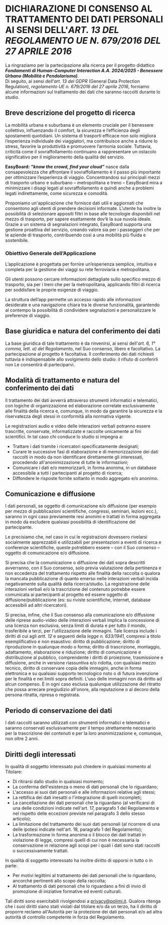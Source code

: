 # DICHIARAZIONE DI CONSENSO AL TRATTAMENTO DEI DATI PERSONALI AI SENSI DELL'*ART. 13 DEL REGOLAMENTO UE N. 679/2016 DEL 27 APRILE 2016*

La ringraziamo per la partecipazione alla ricerca per il progetto didattico ***Fondamenti di Human-Computer Interaction A.A. 2024/2025 - Benessere Urbano (Mobilità e Pendolarismo)***.  
Di seguito, ai sensi *dell'art. 13 del GDPR* (General Data Protection Regulation), *regolamento UE n. 679/2016 del 27 aprile 2016*, forniamo alcune informazioni sul trattamento dei dati che saranno raccolti durante lo studio.

## Breve descrizione del progetto di ricerca

La mobilità urbana e suburbana è un elemento cruciale per il benessere collettivo, influenzando il comfort, la sicurezza e l’efficienza degli spostamenti quotidiani.
Un sistema di trasporti efficace non solo migliora l’esperienza individuale dei viaggiatori, ma contribuisce anche a ridurre lo stress, favorire la produttività e promuovere l’armonia sociale.
Tuttavia, criticità come il sovraffollamento continuano a rappresentare un ostacolo significativo per il miglioramento della qualità del servizio.

**EasyBoard: _“know the crowd, find your cloud”_** nasce dalla consapevolezza che affrontare il sovraffollamento è il passo più importante per ottimizzare l’esperienza di viaggio.
Concentrandosi sui principali mezzi di trasporto urbano e suburbano – metropolitana e treno – EasyBoard mira a minimizzare i disagi legati al sovraffollamento e quindi anche a problemi legati indirettamente, come sicurezza e comodità.

Proponiamo un'applicazione che fornisce dati utili e aggiornati che consentono agli utenti di prendere decisioni informate.
L’utente ha inoltre la possibilità di selezionare appositi filtri in base alle tecnologie disponibili nel mezzo di trasporto, per sapere esattamente dov’è la sua nuvola ideale.
Grazie a un sistema di segnalazioni integrato, EasyBoard supporta una gestione proattiva del servizio, creando valore sia per i passeggeri che per le aziende di trasporto, contribuendo così a una mobilità più fluida e sostenibile.

### Obiettivo Generale dell’Applicazione

L’applicazione è progettata per fornire un’esperienza semplice, intuitiva e completa per la gestione dei viaggi su rete ferroviaria e metropolitana.

Gli utenti possono cercare informazioni dettagliate sullo specifico mezzo di trasporto, sia per i treni che per la metropolitana, applicando filtri di ricerca per soddisfare le proprie esigenze di viaggio.

La struttura dell’app permette un accesso rapido alle informazioni desiderate e una navigazione chiara tra le diverse funzionalità, garantendo al contempo la possibilità di condividere segnalazioni e personalizzare le preferenze di viaggio.

## Base giuridica e natura del conferimento dei dati

La base giuridica di tale trattamento è da rinvenirsi, ai sensi dell'*art. 6, 1° comma, lett. a) del Regolamento*, nel Suo consenso, libero e facoltativo.
La partecipazione al progetto è facoltativa. Il conferimento dei dati richiesti tuttavia è indispensabile allo svolgimento dello studio: il rifiuto di conferirli non Le consentirà di parteciparvi.

## Modalità di trattamento e natura del conferimento dei dati

Il trattamento dei dati avverrà attraverso strumenti informatici e telematici, con logiche di organizzazione ed elaborazione correlate esclusivamente alle finalità della ricerca e, comunque,
in modo da garantire la sicurezza e la riservatezza degli stessi in conformità alla normativa vigente.

Le registrazioni audio e video delle interazioni verbali potranno essere trascritte, conservate, informatizzate e raccolte unicamente ai fini scientifici. In tal caso chi conduce lo studio si impegna a:

* Trattare i dati tramite i ricercatori specificatamente designati;
* Curare le successive fasi di elaborazione e di memorizzazione dei dati raccolti in modo da non identificare direttamente gli interessati, procedendo all'anonimizzazione di tutte le informazioni;
* Comunicare i dati e/o memorizzarli, in forma anonima, in un database accessibile a tutti i partecipanti al progetto di ricerca;
* Diffondere le risposte fornite soltanto in modo aggregato e/o anonimo.

## Comunicazione e diffusione

I dati personali, se oggetto di comunicazione e/o diffusione (per esempio per mezzo di pubblicazioni scientifiche, congressi, seminari, lezioni ecc.), saranno in ogni caso previamente resi anonimi e trattati in forma aggregata in modo da escludere
qualsiasi possibilità di identificazione del partecipante.

Le precisiamo che, nel caso in cui le registrazioni dovessero rivelarsi socialmente apprezzabili e utilizzabili per presentazioni a eventi di ricerca e conferenze scientifiche, queste potrebbero essere – con il Suo consenso – oggetto di comunicazione e/o diffusione.

Si precisa che la comunicazione o diffusione dei dati sopra descritti avverranno, con il Suo consenso, solo previa valutazione della pertinenza e non eccedenza del trattamento rispetto alle finalità della raccolta o qualora la mancata pubblicazione
di quanto emerso nelle interazioni verbali incida negativamente sulla qualità della ricerca/studio. La registrazione delle interazioni verbali e/o la trascrizione del contenuto potrebbe essere comunicata ai partecipanti al progetto ed essere oggetto
di diffusione/pubblicazione (es: su riviste scientifiche, internet, database accessibili ad altri ricercatori).

Si precisa, infine, che il Suo consenso alla comunicazione e/o diffusione delle riprese audio-video delle interazioni verbali implica la concessione di una licenza non esclusiva, senza limiti di durata e per tutto il mondo, trasferibile a terzi,
per l'utilizzazione delle immagini. Tale licenza include i diritti di cui agli *artt. 12* e seguenti della *legge n. 633/1941*, compresi a titolo esemplificativo e non esaustivo: diritto di pubblicazione; diritto di riproduzione in qualunque modo o forma;
diritto di trascrizione, montaggio, adattamento, elaborazione e riduzione; diritto di comunicazione e distribuzione al pubblico, comprendente i diritti di proiezione, trasmissione e diffusione, anche in versione riassuntiva e/o ridotta,
con qualsiasi mezzo tecnico, diritto di conservare copia delle immagini, anche in forma elettronica e su qualsiasi supporto tecnologico noto o di futura invenzione per le finalità e nei limiti sopra definiti. L'uso delle immagini non dà diritto ad alcun compenso.
È in ogni caso esclusa qualunque utilizzazione del ritratto che possa arrecare pregiudizio all'onore, alla reputazione o al decoro della persona ritratta, ripresa o registrata.

## Periodo di conservazione dei dati

I dati raccolti saranno utilizzati con strumenti informatici e telematici e saranno conservati esclusivamente per il tempo strettamente necessario per la trascrizione dei contenuti e per la loro anonimizzazione e, comunque, non oltre 2 anni.

## Diritti degli interessati

In qualità di soggetto interessato può chiedere in qualsiasi momento al Titolare:

* Di ritirarsi dallo studio in qualsiasi momento;
* La conferma dell'esistenza o meno di dati personali che lo riguardano;
* L'accesso ai suoi dati personali e alle informazioni relative agli stessi;
* La rettifica dei dati inesatti o l'integrazione di quelli incompleti;
* La cancellazione dei dati personali che la riguardano (al verificarsi di una delle condizioni indicate nell'art. 17, paragrafo 1 del Regolamento e nel rispetto delle eccezioni previste nel paragrafo 3 dello stesso articolo);
* La limitazione del trattamento dei suoi dati personali (al ricorrere di una delle ipotesi indicate nell'art. 18, paragrafo 1 del Regolamento);
* La trasformazione in forma anonima o il blocco dei dati trattati in violazione di legge, compresi quelli di cui non è necessaria la conservazione in relazione agli scopi per i quali i dati sono stati raccolti o successivamente trattati.

In qualità di soggetto interessato ha inoltre diritto di opporsi in tutto o in parte:

* Per motivi legittimi al trattamento dei dati personali che lo riguardano, ancorché pertinenti allo scopo della raccolta;
* Al trattamento di dati personali che lo riguardano a fini di invio di promozione di iniziative formative ed eventi culturali.

Tali diritti sono esercitabili rivolgendosi a [privacy@polimi.it](mailto:privacy@polimi.it).
Qualora ritenga che i suoi diritti siano stati violati dal titolare e/o da un terzo, ha il diritto di proporre reclamo all'Autorità per la protezione dei dati personali e/o ad altra autorità di controllo competente in forza del Regolamento.

